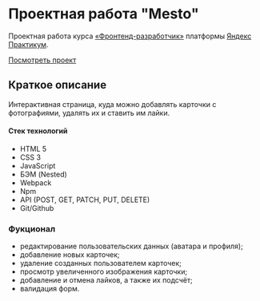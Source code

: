 # Проектная работа "Mesto"
Проектная работа курса [«Фронтенд-разработчик»](https://practicum.yandex.ru/promo/courses/frontend-developer/ "Курс «Фронтенд-разработчик» — Яндекс Практикум") платформы [Яндекс Практикум](https://practicum.yandex.ru/ "Яндекс Практикум").

[Посмотреть проект](https://irodiontseva826.github.io/mesto-project-ff/)

## Краткое описание
Интерактивная страница, куда можно добавлять карточки с фотографиями, удалять их и ставить им лайки.

#### Стек технологий
* HTML 5
* CSS 3
* JavaScript
* БЭМ (Nested)
* Webpack
* Npm
* API (POST, GET, PATCH, PUT, DELETE)
* Git/Github

### Фукционал
* редактирование пользовательских данных (аватара и профиля);
* добавление новых карточек;
* удаление созданных пользователем карточек;
* просмотр увеличенного изображения карточки;
* добавление и отмена лайков, а также их подсчёт;
* валидация форм.

